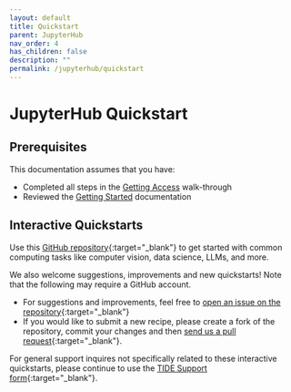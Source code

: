 ```yaml
---
layout: default
title: Quickstart
parent: JupyterHub
nav_order: 4
has_children: false
description: ""
permalink: /jupyterhub/quickstart
---
```


# JupyterHub Quickstart

## Prerequisites
This documentation assumes that you have:
- Completed all steps in the [Getting Access](/jupyterhub/gettingaccess) walk-through
- Reviewed the [Getting Started](/jupyterhub/gettingstarted) documentation

## Interactive Quickstarts
Use this [GitHub repository](https://github.com/csu-tide/jupyter-quickstarts){:target="_blank"} to get started with common computing tasks like computer vision, data science, LLMs, and more.

We also welcome suggestions, improvements and new quickstarts! Note that the following may require a GitHub account.
- For suggestions and improvements, feel free to [open an issue on the repository](https://github.com/csu-tide/jupyter-quickstarts/issues){:target="_blank"}
- If you would like to submit a new recipe, please create a fork of the repository, commit your changes and then [send us a pull request](https://github.com/csu-tide/jupyter-quickstarts/pulls){:target="_blank"}.

For general support inquires not specifically related to these interactive quickstarts, please continue to use the [TIDE Support form](https://tide.sdsu.edu/tide-support-request/){:target="_blank"}.
